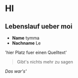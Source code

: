 # HI
## Lebenslauf ueber moi 
- **Name** tymma
- **Nachname** Le

'hier Platz fuer einen Quelltext'

> Gibt's nichts mehr zu sagen

*Das war's'*
